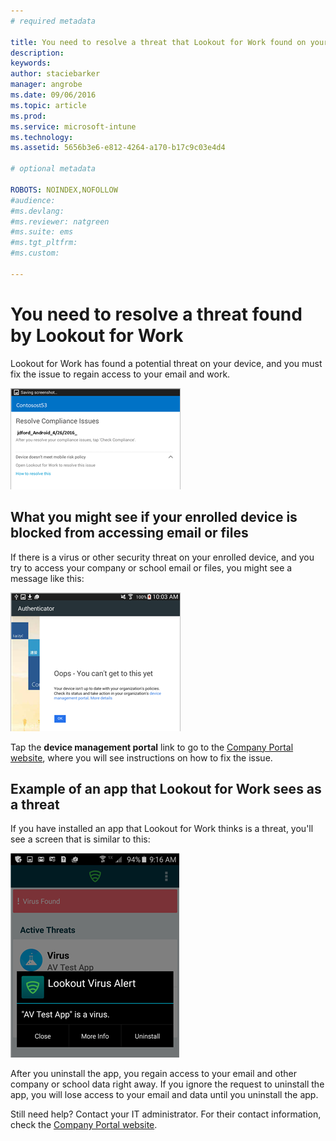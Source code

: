```yaml
---
# required metadata

title: You need to resolve a threat that Lookout for Work found on your Android device | Microsoft Intune
description:
keywords:
author: staciebarker
manager: angrobe
ms.date: 09/06/2016
ms.topic: article
ms.prod:
ms.service: microsoft-intune
ms.technology:
ms.assetid: 5656b3e6-e812-4264-a170-b17c9c03e4d4

# optional metadata

ROBOTS: NOINDEX,NOFOLLOW
#audience:
#ms.devlang:
#ms.reviewer: natgreen
#ms.suite: ems
#ms.tgt_pltfrm:
#ms.custom:

---
```


# You need to resolve a threat found by Lookout for Work

Lookout for Work has found a potential threat on your device, and you must fix the issue to regain access to your email and work.

![Lookout for Work found a threat on your device](./media/lookout-threat-found-android.png)

## What you might see if your enrolled device is blocked from accessing email or files

If there is a virus or other security threat on your enrolled device, and you try to access your company or school email or files, you might see a message like this:

![Lookout for Work error message with link to Company Portal website](./media/lookout-go-to-device-management-portal-android.png)

Tap the **device management portal** link to go to the [Company Portal website](http://portal.manage.microsoft.com), where you will see instructions on how to fix the issue.

## Example of an app that Lookout for Work sees as a threat

If you have installed an app that Lookout for Work thinks is a threat, you'll see a screen that is similar to this:

![example of Lookout for Work virus alert message](./media/lookout-virus-alert-android.png)

After you uninstall the app, you regain access to your email and other company or school data right away. If you ignore the request to uninstall the app, you will lose access to your email and data until you uninstall the app.

Still need help? Contact your IT administrator. For their contact information, check the [Company Portal website](http://portal.manage.microsoft.com).


